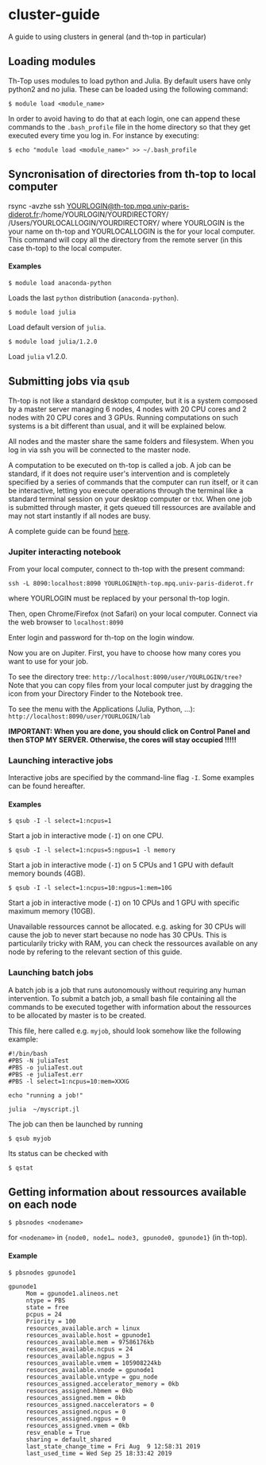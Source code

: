 # cluster-guide
A guide to using clusters in general (and th-top in particular)

## Loading modules

Th-Top uses modules to load python and Julia. By default users have only python2 and no julia.
These can be loaded using the following command:
```shell
$ module load <module_name>
```

In order to avoid having to do that at each login, one can append these commands to the `.bash_profile` file in the home directory so that they get executed every time you log in. For instance by executing:
```shell
$ echo "module load <module_name>" >> ~/.bash_profile
```


## Syncronisation of directories from th-top to local computer
rsync -avzhe ssh YOURLOGIN@th-top.mpq.univ-paris-diderot.fr:/home/YOURLOGIN/YOURDIRECTORY/ /Users/YOURLOCALLOGIN/YOURDIRECTORY/
where YOURLOGIN is the your name on th-top and YOURLOCALLOGIN is the for your local computer.
This command will copy all the directory from the remote server (in this case th-top) to the local computer.


#### Examples
```shell
$ module load anaconda-python
```
Loads the last `python` distribution (`anaconda-python`).

```shell
$ module load julia
```
Load default version of `julia`.

```shell
$ module load julia/1.2.0
```
Load `julia` v1.2.0.

## Submitting jobs via `qsub`
Th-top is not like a standard desktop computer, but it is a system composed by a master server managing 6 nodes, 4 nodes with 20 CPU cores and 2 nodes with 20 CPU cores and 3 GPUs.
Running computations on such systems is a bit different than usual, and it will be explained below.

All nodes and the master share the same folders and filesystem.
When you log in via ssh you will be connected to the master node.

A computation to be executed on th-top is called a job. A job can be standard, if it does not require user's intervention and is completely specified by a series of commands that the computer can run itself, or it can be interactive, letting you execute operations through the terminal like a standard terminal session on your desktop computer or `thX`. When one job is submitted through master, it gets queued till ressources are available and may not start instantly if all nodes are busy.

A complete guide can be found [here](https://wikis.nyu.edu/display/NYUHPC/Copy+of+Tutorial+-+Submitting+a+job+using+qsub).

### Jupiter interacting notebook 

From your local computer, connect to th-top with the present command:
```
ssh -L 8090:localhost:8090 YOURLOGIN@th-top.mpq.univ-paris-diderot.fr
```
where YOURLOGIN must be replaced by your personal th-top login.

Then, open Chrome/Firefox (not Safari) on your local computer.
Connect via the web browser to `localhost:8090`

Enter login and password for th-top on the login window.

Now you are on Jupiter. 
First, you have to choose how many cores you want to use for your job.

To see the directory tree: `http://localhost:8090/user/YOURLOGIN/tree?`
Note that you can copy files from your local computer just by dragging the icon from your Directory Finder to the Notebook tree.

To see the menu with the Applications (Julia, Python, ...): `http://localhost:8090/user/YOURLOGIN/lab`

**IMPORTANT: When you are done, you should click on Control Panel and then STOP MY SERVER.
Otherwise, the cores will stay occupied !!!!!**  

### Launching interactive jobs

Interactive jobs are specified by the command-line flag `-I`. Some examples can be found hereafter.

#### Examples
```shell
$ qsub -I -l select=1:ncpus=1
```
Start a job in interactive mode (`-I`) on one CPU.

```shell
$ qsub -I -l select=1:ncpus=5:ngpus=1 -l memory
```
Start a job in interactive mode (`-I`) on 5 CPUs and 1 GPU with default memory bounds (4GB).

```shell
$ qsub -I -l select=1:ncpus=10:ngpus=1:mem=10G
```
Start a job in interactive mode (`-I`) on 10 CPUs and 1 GPU with specific maximum memory (10GB).

Unavailable ressources cannot be allocated. e.g. asking for 30 CPUs will cause the job to never start because no node has 30 CPUs.
This is particularily tricky with RAM, you can check the ressources available on any node by refering to the relevant section of this guide.

### Launching batch jobs

A batch job is a job that runs autonomously without requiring any human intervention. To submit a batch job, a small bash file containing all the commands to be executed together with information about the ressources to be allocated by master is to be created.

This file, here called e.g. `myjob`, should look somehow like the following example:
```
#!/bin/bash
#PBS -N juliaTest
#PBS -o juliaTest.out
#PBS -e juliaTest.err
#PBS -l select=1:ncpus=10:mem=XXXG

echo "running a job!"
    
julia  ~/myscript.jl
```

The job can then be launched by running
```shell
$ qsub myjob
```
Its status can be checked with
```shell
$ qstat
```

## Getting information about ressources available on each node

```shell
$ pbsnodes <nodename>
```
for `<nodename>` in `{node0, node1… node3, gpunode0, gpunode1}` (in th-top).

#### Example
```shell
$ pbsnodes gpunode1

gpunode1
     Mom = gpunode1.alineos.net
     ntype = PBS
     state = free
     pcpus = 24
     Priority = 100
     resources_available.arch = linux
     resources_available.host = gpunode1
     resources_available.mem = 97586176kb
     resources_available.ncpus = 24
     resources_available.ngpus = 3
     resources_available.vmem = 105908224kb
     resources_available.vnode = gpunode1
     resources_available.vntype = gpu_node
     resources_assigned.accelerator_memory = 0kb
     resources_assigned.hbmem = 0kb
     resources_assigned.mem = 0kb
     resources_assigned.naccelerators = 0
     resources_assigned.ncpus = 0
     resources_assigned.ngpus = 0
     resources_assigned.vmem = 0kb
     resv_enable = True
     sharing = default_shared
     last_state_change_time = Fri Aug  9 12:58:31 2019
     last_used_time = Wed Sep 25 18:33:42 2019
```
